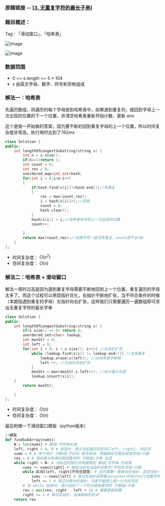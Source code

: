 ### 原题链接 -- [[3. 无重复字符的最长子串](https://leetcode.cn/problems/longest-substring-without-repeating-characters/)]

### 题目概述：
Tag : 「滑动窗口」、「哈希表」

![image](https://user-images.githubusercontent.com/99656524/196451209-0de334aa-0b75-48d6-a190-e607f265cef0.png)

![image](https://user-images.githubusercontent.com/99656524/196451285-80a12bb3-e870-491b-8475-aeec7a0bab64.png)

### 数据范围
* 0 <= s.length <= 5 * 104
* s 由英文字母、数字、符号和空格组成

### 解法一：哈希表
先遍历数组，将遍历的每个字母放到哈希表中，如果遇到重复的，就回到字母上一次出现的位置的下一个位置，并清空哈希表重新开始计数，更新 $ans$

这个是我一开始做的答案，因为要不断的回到重复字母的上一个位置，所以时间复杂度非常高，执行用时达到了762ms
```cpp
class Solution {
public:
    int lengthOfLongestSubstring(string s) {
        int n = s.size();
        if(n==1)return 1;
        int count = 0;
        int res = 0;
        unordered_map<int,int>hash;
        for(int i = 0;i<n;i++)
        {
            if(hash.find(s[i])!=hash.end())//有重复
            {
                res = max(count,res);
                i = hash[s[i]]+1;//回溯
                count = 0;
                hash.clear();
            }
            hash[s[i]] = i;//哈希表存字符上一次出现的位置
            count++;
            
        }
        return max(count,res);//如果字符一直没有重复，count就不会归0
    }
};
```
* 时间复杂度： $O(n^2)$ 
* 空间复杂度： $O(n)$ 

### 解法二：哈希表 + 滑动窗口
解法一用时过高是因为遇到重复字母需要不断地回到上一个位置，重复遍历的字母太多了。而这个过程可以用双指针优化，右指针不断地扩张，当不符合条件的时候（本题指遇到重复的字母）左指针向右扩张，这样我们只需要遍历一遍数组即可求出无重复字符的最长字串
```cpp
class Solution {
public:
    int lengthOfLongestSubstring(string s) {
        if(s.size() == 0) return 0;
        unordered_set<char> lookup;
        int maxStr = 0;
        int left = 0;
        for(int i = 0; i < s.size(); i++){ //右指针扩张
            while (lookup.find(s[i]) != lookup.end()){ //发现重复
                lookup.erase(s[left]); //从哈希表中移除
                left ++; //左指针向右扩张
            }
            maxStr = max(maxStr,i-left+1); //统计最大长度
            lookup.insert(s[i]);
    }
        return maxStr;
        
    }
};
```
* 时间复杂度： $O(n)$ 
* 空间复杂度： $O(n)$ 


最后附赠一下滑动窗口模板（python版本）
```py
//模板
def findSubArray(nums):
    N = len(nums) # 数组/字符串长度
    left, right = 0, 0 # 双指针，表示当前遍历的区间[left, right]，闭区间
    sums = 0 # 用于统计 子数组/子区间 是否有效，根据题目可能会改成求和/计数
    res = 0 # 保存最大的满足题目要求的 子数组/子串 长度
    while right < N: # 当右边的指针没有搜索到 数组/字符串 的结尾
        sums += nums[right] # 增加当前右边指针的数字/字符的求和/计数
        while 区间[left, right]不符合题意: # 此时需要一直移动左指针，直至找到一个符合题意的区间
            sums -= nums[left] # 移动左指针前需要从counter中减少left位置字符的求和/计数
            left += 1 # 真正的移动左指针，注意不能跟上面一行代码写反
        # 到 while 结束时，我们找到了一个符合题意要求的 子数组/子串
        res = max(res, right - left + 1) # 需要更新结果
        right += 1 # 移动右指针，去探索新的区间
    return res
```
